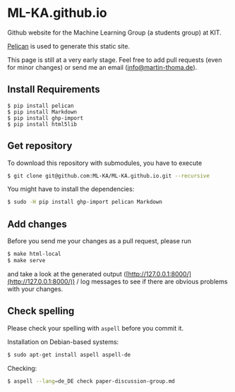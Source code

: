 # ML-KA.github.io

Github website for the Machine Learning Group (a students group) at KIT.

[Pelican](http://docs.getpelican.com/) is used to generate this static site.

This page is still at a very early stage. Feel free to add pull requests
(even for minor changes) or send me an email (info@martin-thoma.de).


## Install Requirements

```
$ pip install pelican
$ pip install Markdown
$ pip install ghp-import
$ pip install html5lib
```


## Get repository

To download this repository with submodules, you have to execute

```bash
$ git clone git@github.com:ML-KA/ML-KA.github.io.git --recursive
```

You might have to install the dependencies:

```bash
$ sudo -H pip install ghp-import pelican Markdown
```

## Add changes

Before you send me your changes as a pull request, please run

```bash
$ make html-local
$ make serve
```

and take a look at the generated output
([http://127.0.0.1:8000/](http://127.0.0.1:8000/)) / log messages to see if
there are obvious problems with your changes.

## Check spelling

Please check your spelling with `aspell` before you commit it.

Installation on Debian-based systems:

```bash
$ sudo apt-get install aspell aspell-de
```

Checking:

```bash
$ aspell --lang=de_DE check paper-discussion-group.md
```
